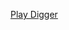 [Play Digger](https://OverdueWeevil2-Org.github.io/DOSBox-Emulator/play.html?game=games%2Fdigger-v3.jsdos)
